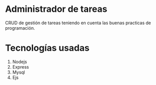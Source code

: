 # Administrador de tareas
CRUD de gestión de tareas teniendo en cuenta las buenas practicas de programación.

# Tecnologías usadas
1. Nodejs 
2. Express
3. Mysql
4. Ejs 
